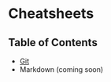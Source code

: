 # Cheatsheets

## Table of Contents

* [Git](https://github.com/grenkoff/cheatsheets/blob/main/git.md "Git")
* Markdown (coming soon)
